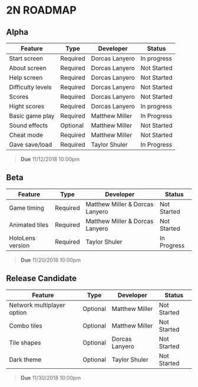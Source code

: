 


# **2N ROADMAP**
## Alpha

|**Feature**| **Type** |**Developer**|**Status**|
|-----------|----------|-------------|----------|
| Start screen | Required | Dorcas Lanyero | In progress |
| About screen | Required | Dorcas Lanyero | Not Started |
| Help screen | Required | Dorcas Lanyero | Not Started |
| Difficulty levels | Required | Dorcas Lanyero| Not Started |
| Scores | Required | Dorcas Lanyero | Not Started |
| Hight scores | Required | Dorcas Lanyero | In progress |
| Basic game play | Required | Matthew Miller | In Progress |
| Sound effects | Optional | Matthew Miller | Not Started |
| Cheat mode | Required | Matthew Miller | Not Started |
| Gave save/load | Required | Taylor Shuler | In Progress| 
>**Due**
>11/12/2018
>10:00pm
## Beta
|**Feature**| **Type** |**Developer**|**Status**|
|-----------|----------|-------------|----------|
| Game timing| Required | Matthew Miller & Dorcas Lanyero| Not Started |
| Animated tiles | Required | Matthew Miller & Dorcas Lanyero | Not Started |
| HoloLens version | Required | Taylor Shuler | In Progress|
>**Due**
>11/20/2018
>10:00pm
## Release Candidate
|**Feature**| **Type** |**Developer**|**Status**|
|-----------|----------|-------------|----------|
| Network multiplayer option| Optional | Matthew Miller | Not Started |
| Combo tiles | Optional | Matthew Miller | Not Started |
| Tile shapes | Optional | Dorcas Lanyero | Not Started |
| Dark theme | Optional | Taylor Shuler | Not Started |
>**Due**
>11/30/2018
>10:00pm


 



<!--stackedit_data:
eyJoaXN0b3J5IjpbMjA5MTU5MTg4Ml19
-->